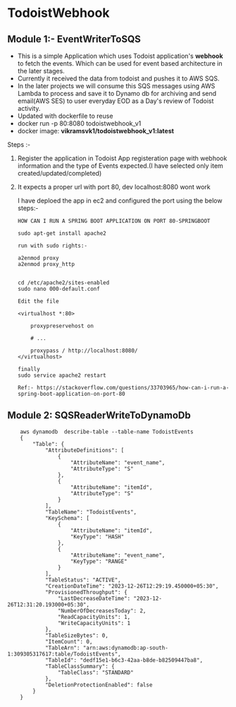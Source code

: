 # TodoistWebhook
 
## Module 1:- EventWriterToSQS
 
- This is a simple Application which uses Todoist application's **webhook** to fetch the events. Which can be used for event based architecture in the later stages.
 - Currently it received the data from todoist and pushes it to AWS SQS.
 - In the later projects we will consume this SQS messages using AWS Lambda to process and save it to Dynamo db for archiving and send email(AWS SES) to user everyday EOD as a Day's review of Todoist activity.
-  Updated with dockerfile to reuse 
  - docker run -p 80:8080 todoistwebhook_v1
- docker image: **vikramsvk1/todoistwebhook_v1:latest**

 Steps :-
 1. Register the application in Todoist App registeration page with webhook information and the type of Events expected.(I have selected only item created/updated/completed)
 2. It expects a proper url with port 80, dev localhost:8080 wont work

    I have deploed the app in ec2 and configured the port using the below steps:-

        HOW CAN I RUN A SPRING BOOT APPLICATION ON PORT 80-SPRINGBOOT

        sudo apt-get install apache2

        run with sudo rights:-

        a2enmod proxy
        a2enmod proxy_http   


        cd /etc/apache2/sites-enabled
        sudo nano 000-default.conf

        Edit the file

        <virtualhost *:80>

            proxypreservehost on

            # ...

            proxypass / http://localhost:8080/
        </virtualhost>

        finally
        sudo service apache2 restart

        Ref:- https://stackoverflow.com/questions/33703965/how-can-i-run-a-spring-boot-application-on-port-80
		

## Module 2: SQSReaderWriteToDynamoDb

        aws dynamodb  describe-table --table-name TodoistEvents
        {
            "Table": {
                "AttributeDefinitions": [
                    {
                        "AttributeName": "event_name",
                        "AttributeType": "S"
                    },
                    {
                        "AttributeName": "itemId",
                        "AttributeType": "S"
                    }
                ],
                "TableName": "TodoistEvents",
                "KeySchema": [
                    {
                        "AttributeName": "itemId",
                        "KeyType": "HASH"                                                                                                                                                                    
                    },
                    {
                        "AttributeName": "event_name",
                        "KeyType": "RANGE"
                    }
                ],
                "TableStatus": "ACTIVE",
                "CreationDateTime": "2023-12-26T12:29:19.450000+05:30",
                "ProvisionedThroughput": {
                    "LastDecreaseDateTime": "2023-12-26T12:31:20.193000+05:30",                                                                                                                              
                    "NumberOfDecreasesToday": 2,                                                                                                                                                             
                    "ReadCapacityUnits": 1,                                                                                                                                                                  
                    "WriteCapacityUnits": 1
                },
                "TableSizeBytes": 0,
                "ItemCount": 0,
                "TableArn": "arn:aws:dynamodb:ap-south-1:309305317617:table/TodoistEvents",
                "TableId": "dedf15e1-b6c3-42aa-b8de-b82509447ba8",
                "TableClassSummary": {
                    "TableClass": "STANDARD"
                },
                "DeletionProtectionEnabled": false
            }
        }

